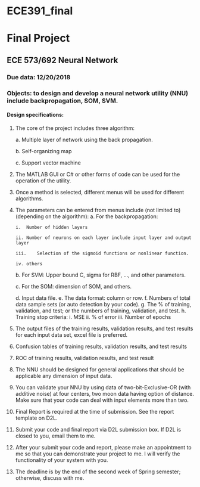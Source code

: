 # ECE391_final

# Final Project
## ECE 573/692 Neural Network
### Due data: 12/20/2018
### Objects: to design and develop a neural network utility (NNU) include backpropagation, SOM, SVM. 
#### Design specifications:
1.	The core of the project includes three algorithm:

    a.	Multiple layer of network using the back propagation.
    
    b.	Self-organizing map
    
    c.	Support vector machine
    
2.	The MATLAB GUI or C# or other forms of code can be used for the operation of the utility.
3.	Once a method is selected, different menus will be used for different algorithms. 
4.	The parameters can be entered from menus include  (not limited to) (depending on the algorithm):
    a.	For the backpropagation: 
    
        i.	Number of hidden layers
        
        ii.	Number of neurons on each layer include input layer and output layer
        
        iii.	Selection of the sigmoid functions or nonlinear function.
        
        iv.	others
        
    b.	For SVM: Upper bound C, sigma for RBF, …, and other parameters.
    
    c.	For the SOM: dimension of SOM, and others.
    
    d.	Input data file.
    e.	The data format: column or row.
    f.	Numbers of total data sample sets (or auto detection by your code).
    g.	The % of training, validation, and test; or the numbers of training, validation, and test.
    h.	Training stop criteria:
        i.	MSE
        ii.	% of error
        iii.	Number of epochs
5.	The output files of the training results, validation results, and test results for each input data set, excel file is preferred.
6.	Confusion tables of training results, validation results, and test results
7.	ROC of training results, validation results, and test result
8.	The NNU should be designed for general applications that should be applicable any dimension of input data.
9.	You can validate your NNU by using data of two-bit-Exclusive-OR (with additive noise) at four centers, two moon data having option of distance. Make sure that your code can deal with input elements more than two.
10.	Final Report is required at the time of submission. See the report template on D2L.
11.	Submit your code and final report via D2L submission box. If D2L is closed to you, email them to me.
12.	After your submit your code and report, please make an appointment to me so that you can demonstrate your project to me.  I will verify the functionality of your system with you. 
13.	The deadline is by the end of the second week of Spring semester; otherwise, discuss with me. 
